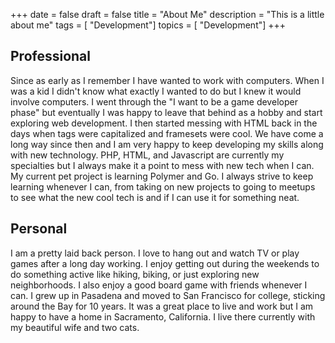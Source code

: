 +++
date = false
draft = false
title = "About Me"
description = "This is a little about me"
tags        = [ "Development"]
topics      = [ "Development"]
+++

## Professional

Since as early as I remember I have wanted to work with computers. When I was a kid I didn't know what exactly I wanted to do but I knew it would involve computers. I went through the "I want to be a game developer phase" but eventually I was happy to leave that behind as a hobby and start exploring web development. I then started messing with HTML back in the days when tags were capitalized and framesets were cool. We have come a long way since then and I am very happy to keep developing my skills along with new technology. PHP, HTML, and Javascript are currently my specialties but I always make it a point to mess with new tech when I can. My current pet project is learning Polymer and Go. I always strive to keep learning whenever I can, from taking on new projects to going to meetups to see what the new cool tech is and if I can use it for something neat.

## Personal

I am a pretty laid back person. I love to hang out and watch TV or play games after a long day working. I enjoy getting out during the weekends to do something active like hiking, biking, or just exploring new neighborhoods. I also enjoy a good board game with friends whenever I can. I grew up in Pasadena and moved to San Francisco for college, sticking around the Bay for 10 years. It was a great place to live and work but I am happy to have a home in Sacramento, California. I live there currently with my beautiful wife and two cats.
